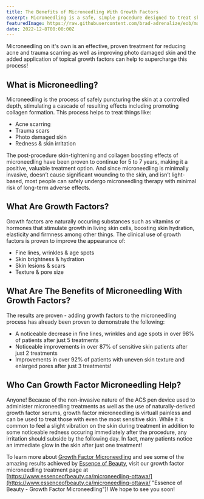 ```yaml
---
title: The Benefits of Microneedling With Growth Factors
excerpt: Microneedling is a safe, simple procedure designed to treat skin issues like sun damage & acne scarring, resulting in a glowing, fresh, even skin appearance!
featuredImage: https://raw.githubusercontent.com/brad-adrenalize/eob/main/src/assets/images/microneedling.jpg
date: 2022-12-8T00:00:00Z
---
```


Microneedling on it's own is an effective, proven treatment for reducing acne and trauma scarring as well as improving photo damaged skin and the added application of topical growth factors can help to supercharge this process!

## What is Microneedling?

Microneedling is the process of safely puncturing the skin at a controlled depth, stimulating a cascade of resulting effects including promoting collagen formation. This process helps to treat things like:

- Acne scarring
- Trauma scars
- Photo damaged skin
- Redness & skin irritation

The post-procedure skin-tightening and collagen boosting effects of microneedling have been proven to continue for 5 to 7 years, making it a positive, valuable treatment option. And since microneedling is minimally invasive, doesn’t cause significant wounding to the skin, and isn’t light-based, most people can safely undergo microneedling therapy with minimal risk of long-term adverse effects.


## What Are Growth Factors?

Growth factors are naturally occuring substances such as vitamins or hormones that stimulate growth in living skin cells, boosting skin hydration, elasticity and firmness among other things. The clinical use of growth factors is proven to improve the appearance of:

- Fine lines, wrinkles & age spots
- Skin brightness & hydration
- Skin lesions & scars
- Texture & pore size


## What Are The Benefits of Microneedling With Growth Factors?

The results are proven - adding growth factors to the microneedling process has already been proven to demonstrate the following:

- A noticeable decrease in fine lines, wrinkles and age spots in over 98% of patients after just 5 treatments
- Noticeable improvements in over 87% of sensitive skin patients after just 2 treatments
- Improvements in over 92% of patients with uneven skin texture and enlarged pores after just 3 treatments!


## Who Can Growth Factor Microneedling Help?

Anyone! Because of the non-invasive nature of the ACS pen device used to administer microneedling treatments as well as the use of naturally-derived growth factor serums, growth factor microneedling is virtuall painless and can be used to treat those with even the most sensitive skin. While it is common to feel a slight vibration on the skin during treatment in addition to some noticeable redness occuring immediately after the procedure, any irritation should subside by the following day. In fact, many patients notice an immediate glow in the skin after just one treatment!

To learn more about [Growth Factor Microneedling](https://www.essenceofbeauty.ca/microneedling-ottawa/ "Growth Factor Microneedling") and see some of the amazing results achieved by [Essence of Beauty](https://www.essenceofbeauty.ca/ "Essence of Beauty Skincare Ottawa"), visit our growth factor microneedling treatment page at [https://www.essenceofbeauty.ca/microneedling-ottawa/](https://www.essenceofbeauty.ca/microneedling-ottawa/ "Essence of Beauty - Growth Factor Microneedling")! We hope to see you soon!




